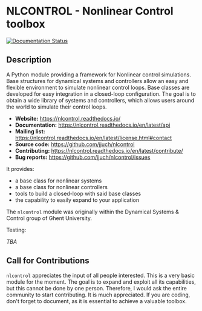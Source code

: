 # NLCONTROL - Nonlinear Control toolbox

[![Documentation Status](https://readthedocs.org/projects/nlcontrol/badge/?version=latest)](https://nlcontrol.readthedocs.io/en/latest/?badge=latest)

## Description
A Python module providing a framework for Nonlinear control simulations. Base structures for dynamical systems and controllers allow an easy and flexible environment to simulate nonlinear control loops. Base classes are developed for easy integration in a closed-loop configuration. The goal is to obtain a wide library of systems and controllers, which allows users around the world to simulate their control loops.

- **Website:** https://nlcontrol.readthedocs.io/
- **Documentation:** https://nlcontrol.readthedocs.io/en/latest/api
- **Mailing list:** https://nlcontrol.readthedocs.io/en/latest/license.html#contact
- **Source code:** https://github.com/jjuch/nlcontrol
- **Contributing:** https://nlcontrol.readthedocs.io/en/latest/contribute/
- **Bug reports:** https://github.com/jjuch/nlcontrol/issues

It provides:

- a base class for nonlinear systems
- a base class for nonlinear controllers
- tools to build a closed-loop with said base classes
- the capability to easily expand to your application

The `nlcontrol` module was originally within the Dynamical Systems & Control group of Ghent University.

Testing:

*TBA*


Call for Contributions
----------------------

`nlcontrol` appreciates the input of all people interested. This is a very basic module for the moment. The goal is to expand and exploit all its capabilities, but this cannot be done by one person. Therefore, I would ask the entire community to start contributing. It is much appreciated.
If you are coding, don't forget to document, as it is essential to achieve a valuable toolbox. 
